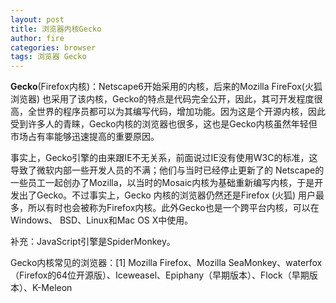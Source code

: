 ```yaml
---
layout: post
title: 浏览器内核Gecko
author: fire
categories: browser
tags: 浏览器 Gecko
---
```


**Gecko**(Firefox内核)：Netscape6开始采用的内核，后来的Mozilla FireFox(火狐浏览器) 也采用了该内核，Gecko的特点是代码完全公开，因此，其可开发程度很高，全世界的程序员都可以为其编写代码，增加功能。因为这是个开源内核，因此受到许多人的青睐，Gecko内核的浏览器也很多，这也是Gecko内核虽然年轻但市场占有率能够迅速提高的重要原因。

事实上，Gecko引擎的由来跟IE不无关系，前面说过IE没有使用W3C的标准，这导致了微软内部一些开发人员的不满；他们与当时已经停止更新了的 Netscape的一些员工一起创办了Mozilla，以当时的Mosaic内核为基础重新编写内核，于是开发出了Gecko。不过事实上，Gecko 内核的浏览器仍然还是Firefox (火狐) 用户最多，所以有时也会被称为Firefox内核。此外Gecko也是一个跨平台内核，可以在Windows、 BSD、Linux和Mac OS X中使用。

补充：JavaScript引擎是SpiderMonkey。

Gecko内核常见的浏览器：[1]  Mozilla Firefox、Mozilla SeaMonkey、waterfox（Firefox的64位开源版）、Iceweasel、Epiphany（早期版本）、Flock（早期版本）、K-Meleon


